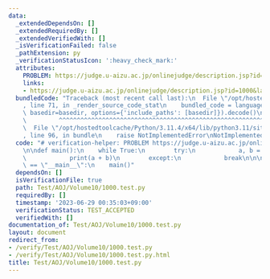 ```yaml
---
data:
  _extendedDependsOn: []
  _extendedRequiredBy: []
  _extendedVerifiedWith: []
  _isVerificationFailed: false
  _pathExtension: py
  _verificationStatusIcon: ':heavy_check_mark:'
  attributes:
    PROBLEM: https://judge.u-aizu.ac.jp/onlinejudge/description.jsp?id=1000&lang=en
    links:
    - https://judge.u-aizu.ac.jp/onlinejudge/description.jsp?id=1000&lang=en
  bundledCode: "Traceback (most recent call last):\n  File \"/opt/hostedtoolcache/Python/3.11.4/x64/lib/python3.11/site-packages/onlinejudge_verify/documentation/build.py\"\
    , line 71, in _render_source_code_stat\n    bundled_code = language.bundle(stat.path,\
    \ basedir=basedir, options={'include_paths': [basedir]}).decode()\n          \
    \         ^^^^^^^^^^^^^^^^^^^^^^^^^^^^^^^^^^^^^^^^^^^^^^^^^^^^^^^^^^^^^^^^^^^^^^^^^^^^^^^^^\n\
    \  File \"/opt/hostedtoolcache/Python/3.11.4/x64/lib/python3.11/site-packages/onlinejudge_verify/languages/python.py\"\
    , line 96, in bundle\n    raise NotImplementedError\nNotImplementedError\n"
  code: "# verification-helper: PROBLEM https://judge.u-aizu.ac.jp/onlinejudge/description.jsp?id=1000&lang=en\n\
    \n\ndef main():\n    while True:\n        try:\n            a, b = map(int, input().split())\n\
    \            print(a + b)\n        except:\n            break\n\n\nif __name__\
    \ == \"__main__\":\n    main()"
  dependsOn: []
  isVerificationFile: true
  path: Test/AOJ/Volume10/1000.test.py
  requiredBy: []
  timestamp: '2023-06-29 00:35:03+09:00'
  verificationStatus: TEST_ACCEPTED
  verifiedWith: []
documentation_of: Test/AOJ/Volume10/1000.test.py
layout: document
redirect_from:
- /verify/Test/AOJ/Volume10/1000.test.py
- /verify/Test/AOJ/Volume10/1000.test.py.html
title: Test/AOJ/Volume10/1000.test.py
---
```

